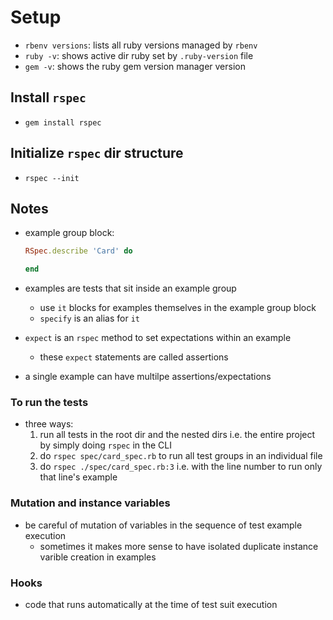 # Setup

- `rbenv versions`: lists all ruby versions managed by `rbenv`
- `ruby -v`: shows active dir ruby set by `.ruby-version` file
- `gem -v`: shows the ruby gem version manager version

## Install `rspec`

- `gem install rspec`

## Initialize `rspec` dir structure

- `rspec --init`

## Notes

- example group block:

  ```ruby
  RSpec.describe 'Card' do

  end
  ```

- examples are tests that sit inside an example group

  - use `it` blocks for examples themselves in the example group block
  - `specify` is an alias for `it`

- `expect` is an `rspec` method to set expectations within an example

  - these `expect` statements are called assertions

- a single example can have multilpe assertions/expectations

### To run the tests

- three ways:
  1. run all tests in the root dir and the nested dirs i.e. the entire project by simply doing `rspec` in the CLI
  2. do `rspec spec/card_spec.rb` to run all test groups in an individual file
  3. do `rspec ./spec/card_spec.rb:3` i.e. with the line number to run only that line's example

### Mutation and instance variables

- be careful of mutation of variables in the sequence of test example execution
  - sometimes it makes more sense to have isolated duplicate instance varible creation in examples

### Hooks

- code that runs automatically at the time of test suit execution
